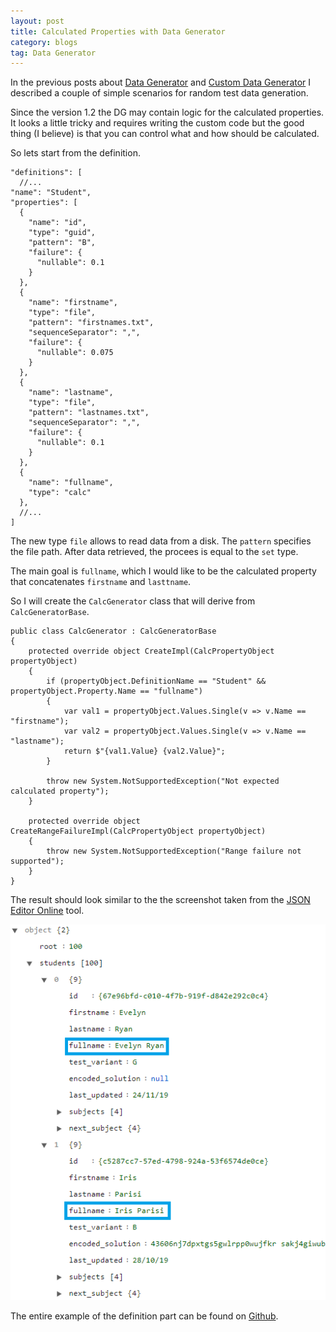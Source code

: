 ```yaml
---
layout: post
title: Calculated Properties with Data Generator
category: blogs 
tag: Data Generator 
---
```


In the previous posts about <a href="/2020/08/26/Data-generator">Data Generator</a> and <a href="/2020/08/27/Custom-data-generator">Custom Data Generator</a> I described a couple of simple scenarios for random test data generation.

Since the version 1.2 the DG may contain logic for the calculated properties. It looks a little tricky and requires writing the custom code but the good thing (I believe) is that you can control what and how should be calculated.

So lets start from the definition. 

<pre><code class="language-cs">"definitions": [
  //...
"name": "Student",
"properties": [
  {
    "name": "id",
    "type": "guid",
    "pattern": "B",
    "failure": {
      "nullable": 0.1
    }
  },
  {
    "name": "firstname",
    "type": "file",
    "pattern": "firstnames.txt",
    "sequenceSeparator": ",",
    "failure": {
      "nullable": 0.075
    }
  },
  {
    "name": "lastname",
    "type": "file",
    "pattern": "lastnames.txt",
    "sequenceSeparator": ",",
    "failure": {
      "nullable": 0.1
    }
  },
  {
    "name": "fullname",
    "type": "calc"
  },
  //...
]
</code></pre>

The new type <code>file</code> allows to read data from a disk. The <code>pattern</code> specifies the file path. After data retrieved, the procees is equal to the <code>set</code> type.

The main goal is <code>fullname</code>, which I would like to be the calculated property that concatenates <code>firstname</code> and <code>lasttname</code>.

So I will create the <code>CalcGenerator</code> class that will derive from <code>CalcGeneratorBase</code>. 

<pre><code class="language-cs">public class CalcGenerator : CalcGeneratorBase
{
    protected override object CreateImpl(CalcPropertyObject propertyObject)
    {
        if (propertyObject.DefinitionName == "Student" && propertyObject.Property.Name == "fullname")
        {
            var val1 = propertyObject.Values.Single(v => v.Name == "firstname");
            var val2 = propertyObject.Values.Single(v => v.Name == "lastname");
            return $"{val1.Value} {val2.Value}";
        }

        throw new System.NotSupportedException("Not expected calculated property");
    }

    protected override object CreateRangeFailureImpl(CalcPropertyObject propertyObject)
    {
        throw new System.NotSupportedException("Range failure not supported");
    }
}
</code></pre>

The result should look similar to the the screenshot taken from the <a href="https://github.com/akovanev/DataGenerator/">JSON Editor Online</a> tool.

<img src="/public/calc.png">

The entire example of the definition part can be found on <a href="https://github.com/akovanev/DataGenerator/blob/master/Akov.DataGenerator.Console/data.json">Github</a>.
